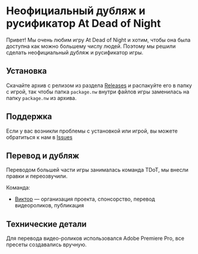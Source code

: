 # Неофициальный дубляж и русификатор At Dead of Night

Привет! Мы очень любим игру At Dead of Night и хотим, чтобы она была доступна как можно большему числу людей. Поэтому мы решили сделать неофициальный дубляж и русификатор игры.

## Установка

Скачайте архив с релизом из раздела [Releases](https://github.com/atdeadofnight/release-repository/releases) и распакуйте его в папку с игрой, так чтобы папка `package.nw` внутри файлов игры заменилась на папку `package.nw` из архива.

## Поддержка

Если у вас возникли проблемы с установкой или игрой, вы можете обратиться к нам в [Issues](https://github.com/atdeadofnight/release-repository/issues)

## Перевод и дубляж

Переводом большей части игры занималась команда TDoT, мы внесли правки и переозвучили.

Команда:

- [Виктор](https://vk.com/hloth) — организация проекта, спонсорство, перевод видеороликов, публикация

## Технические детали

Для перевода видео-роликов использовался Adobe Premiere Pro, все пресеты создавались вручную.